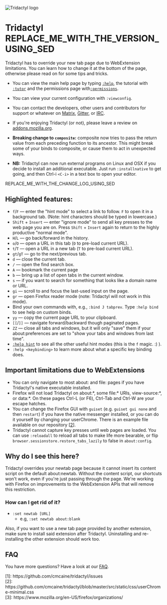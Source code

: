 ![Tridactyl logo](logo/Tridactyl_100px.png)

# Tridactyl REPLACE_ME_WITH_THE_VERSION_USING_SED

Tridactyl has to override your new tab page due to WebExtension limitations. You can learn how to change it at the bottom of the page, otherwise please read on for some tips and tricks.

*   You can view the main help page by typing [`:help`][help], the tutorial with [`:tutor`][tutor] and the permissions page with[`:permissions`][permissions].

*   You can view your current configuration with `:viewconfig`.

*   You can contact the developers, other users and contributors for support or whatever on [Matrix][matrix-link], [Gitter][gitter-link], or [IRC][freenode-link].

*   If you're enjoying Tridactyl (or not), please leave a review on [addons.mozilla.org][amo].

*   **Breaking change to `composite`:** composite now tries to pass the return value from each preceding function to its ancestor. This might break some of your binds to composite, or cause them to act in unexpected ways.
*   **NB:** Tridactyl can now run external programs on Linux and OSX if you decide to install an additional executable. Just run `:installnative` to get going, and then Ctrl-i `<C-i>` in a text box to open your editor.

REPLACE_ME_WITH_THE_CHANGE_LOG_USING_SED

## Highlighted features:

*   `f`/`F` — enter the "hint mode" to select a link to follow. `F` to open it in a background tab. (Note: hint characters should be typed in lowercase.)
*   `Shift` + `Insert` — enter "ignore mode" to send all key presses to the web page you are on. Press `Shift` + `Insert` again to return to the highly productive "normal mode".
*   `H`/`L` — go back/forward in the history.
*   `o`/`O` — open a URL in this tab (`O` to pre-load current URL).
*   `t`/`T` — open a URL in a new tab (`T` to pre-load current URL).
*   `gt`/`gT` — go to the next/previous tab.
*   `d` — close the current tab.
*   `/` — open the find search box.
*   `A` — bookmark the current page
*   `b` — bring up a list of open tabs in the current window.
*   `s` — if you want to search for something that looks like a domain name or URL.
*   `gi` — scroll to and focus the last-used input on the page.
*   `gr` — open Firefox reader mode (note: Tridactyl will not work in this mode).
*   Bind your own commands with, e.g., `:bind J tabprev`. Type `:help bind` to see help on custom binds.
*   `yy` — copy the current page URL to your clipboard.
*   `[[`/`]]` — navigate forward/backward though paginated pages.
*   `ZZ` — close all tabs and windows, but it will only "save" them if your about:preferences are set to "show your tabs and windows from last time".
*   [`:help hint`][help-hint] to see all the other useful hint modes (this is the `f` magic. :) ).
*   `:help <keybinding>` to learn more about what a specific key binding does.

## Important limitations due to WebExtensions

*   You can only navigate to most about: and file: pages if you have Tridactyl's native executable installed.
*   Firefox will not load Tridactyl on about:\*, some file:\* URIs, view-source:\*, or data:\*. On these pages Ctrl-L (or F6), Ctrl-Tab and Ctrl-W are your escape hatches.
*   You can change the Firefox GUI with `guiset` (e.g. `guiset gui none` and then `restart`) if you have the native messenger installed, or you can do it yourself by changing your userChrome. There is an example file available on our repository [[2]].
*   Tridactyl cannot capture key presses until web pages are loaded. You can use `:reloadall` to reload all tabs to make life more bearable, or flip `browser.sessionstore.restore_tabs_lazily` to false in `about:config`.

## Why do I see this here?

Tridactyl overrides your newtab page because it cannot insert its content script on the default about:newtab. Without the content script, our shortcuts won't work, even if you're just passing through the page. We're working with Firefox on improvements to the WebExtension APIs that will remove this restriction.

### How can I get rid of it?

*   `:set newtab [URL]`
    *   e.g, `:set newtab about:blank`

Also, if you want to use a new tab page provided by another extension, make sure to install said extension after Tridactyl. Uninstalling and re-installing the other extension should work too.

## FAQ

You have more questions? Have a look at our [FAQ][faq-link].

[1]: https://github.com/cmcaine/tridactyl/issues
[2]: https://github.com/cmcaine/tridactyl/blob/master/src/static/css/userChrome-minimal.css
[3]: https://www.mozilla.org/en-US/firefox/organizations/

<div class="align-left">
[1]: https://github.com/cmcaine/tridactyl/issues<br />
[2]: https://github.com/cmcaine/tridactyl/blob/master/src/static/css/userChrome-minimal.css<br />
[3]: https://www.mozilla.org/en-US/firefox/organizations/<br />
</div>

[faq-link]: https://github.com/cmcaine/tridactyl#frequently-asked-questions
[help]: /static/docs/modules/_src_excmds_.html
[tutor]: /static/clippy/tutor.html
[permissions]: /static/permissions.html
[help-hint]: /static/docs/modules/_src_excmds_.html#hint
[gitter-badge]: /static/badges/gitter-badge.svg
[gitter-link]: https://gitter.im/tridactyl/Lobby
[freenode-badge]: /static/badges/freenode-badge.svg
[freenode-link]: ircs://chat.freenode.net/tridactyl
[matrix-badge]: https://matrix.to/img/matrix-badge.svg
[matrix-link]: https://riot.im/app/#/room/#tridactyl:matrix.org
[amo]: https://addons.mozilla.org/en-US/firefox/addon/tridactyl-vim/reviews/
